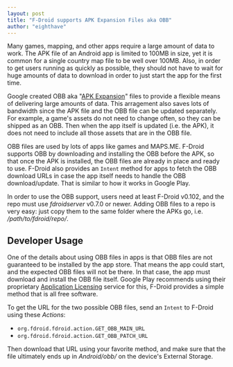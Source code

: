 ```yaml
---
layout: post
title: "F-Droid supports APK Expansion Files aka OBB"
author: "eighthave"
---
```


Many games, mapping, and other apps require a large amount of data to
work.  The APK file of an Android app is limited to 100MB in size, yet
it is common for a single country map file to be well over 100MB.
Also, in order to get users running as quickly as possible, they
should not have to wait for huge amounts of data to download in order
to just start the app for the first time.

Google created OBB aka
"[APK Expansion](https://developer.android.com/google/play/expansion-files.html)"
files to provide a flexible means of delivering large amounts of data.
This arragement also saves lots of bandwidth since the APK file and
the OBB file can be updated separately.  For example, a game's assets
do not need to change often, so they can be shipped as an OBB. Then
when the app itself is updated (i.e. the APK), it does not need to
include all those assets that are in the OBB file.

OBB files are used by lots of apps like games and MAPS.ME.  F-Droid
supports OBB by downloading and installing the OBB before the APK, so
that once the APK is installed, the OBB files are already in place and
ready to use.  F-Droid also provides an `Intent` method for apps to
fetch the OBB download URLs in case the app itself needs to handle the
OBB download/update.  That is similar to how it works in Google Play.

In order to use the OBB support, users need at least F-Droid v0.102, and the repo must use _fdroidserver_ v0.7.0 or newer.  Adding OBB files to a repo is very easy: just copy them to the same folder where the APKs go, i.e. _/path/to/fdroid/repo/_.

## Developer Usage

One of the details about using OBB files in apps is that OBB files are
not guaranteed to be installed by the app store.  That means the app
could start, and the expected OBB files will not be there.  In that
case, the app must download and install the OBB file itself.  Google
Play recommends using their proprietary
[Application Licensing](https://developer.android.com/google/play/licensing/index.html)
service for this, F-Droid provides a simple method that is all free
software.

To get the URL for the two possible OBB files, send an `Intent` to
F-Droid using these _Actions_:

* `org.fdroid.fdroid.action.GET_OBB_MAIN_URL`
* `org.fdroid.fdroid.action.GET_OBB_PATCH_URL`

Then download that URL using your favorite method, and make sure that
the file ultimately ends up in _Android/obb/<packageName>_ on the
device's External Storage.
